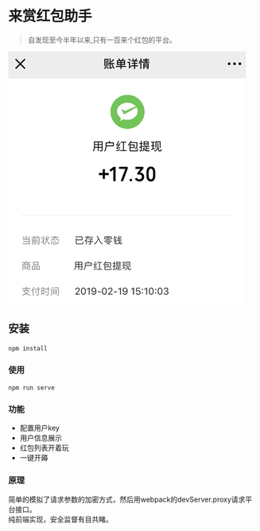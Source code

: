 # 来赏红包助手

> 自发现至今半年以来,只有一百来个红包的平台。

![Github](public/img/withdraw.png)
## 安装
```
npm install 
```

### 使用
```
npm run serve
```

### 功能

 - 配置用户key  
 - 用户信息展示  
 - 红包列表开着玩  
 - 一键开薅

### 原理
简单的模拟了请求参数的加密方式，然后用webpack的devServer.proxy请求平台接口。  
纯前端实现，安全监督有目共睹。
